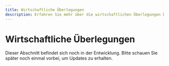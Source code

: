 ```yaml
---
title: Wirtschaftliche Überlegungen
description: Erfahren Sie mehr über die wirtschaftlichen Überlegungen beim Anbau von Leindotter.
---
```

# Wirtschaftliche Überlegungen

Dieser Abschnitt befindet sich noch in der Entwicklung. Bitte schauen Sie später noch einmal vorbei, um Updates zu erhalten.